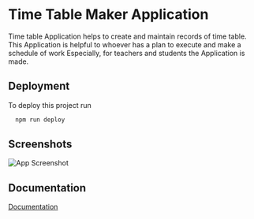

# Time Table Maker Application

Time table Application helps to create and maintain records of time table.
This Application is helpful to whoever has a plan to execute and make a schedule of work
Especially, for teachers and students the Application is made.


## Deployment

To deploy this project run

```bash
  npm run deploy
```


## Screenshots

![App Screenshot](https://via.placeholder.com/468x300?text=App+Screenshot+Here)



## Documentation

[Documentation](https://linktodocumentation)


